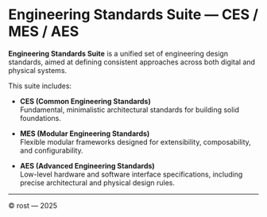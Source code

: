 # Engineering Standards Suite — CES / MES / AES

**Engineering Standards Suite** is a unified set of engineering design standards, aimed at defining consistent approaches across both digital and physical systems.

This suite includes:

- **CES (Common Engineering Standards)**  
  Fundamental, minimalistic architectural standards for building solid foundations.

- **MES (Modular Engineering Standards)**  
  Flexible modular frameworks designed for extensibility, composability, and configurability.

- **AES (Advanced Engineering Standards)**  
  Low-level hardware and software interface specifications, including precise architectural and physical design rules.

---

© rost — 2025
